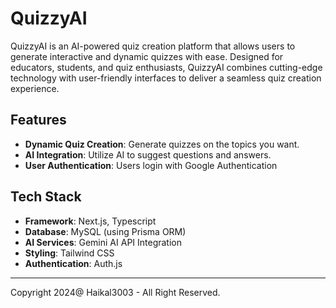 # QuizzyAI

QuizzyAI is an AI-powered quiz creation platform that allows users to generate interactive and dynamic quizzes with ease. Designed for educators, students, and quiz enthusiasts, QuizzyAI combines cutting-edge technology with user-friendly interfaces to deliver a seamless quiz creation experience.

## Features
- **Dynamic Quiz Creation**: Generate quizzes on the topics you want.
- **AI Integration**: Utilize AI to suggest questions and answers.
- **User Authentication**: Users login with Google Authentication

## Tech Stack
- **Framework**: Next.js, Typescript
- **Database**: MySQL (using Prisma ORM)
- **AI Services**: Gemini AI API Integration
- **Styling**: Tailwind CSS
- **Authentication**: Auth.js


---
Copyright 2024@ Haikal3003 - All Right Reserved.

